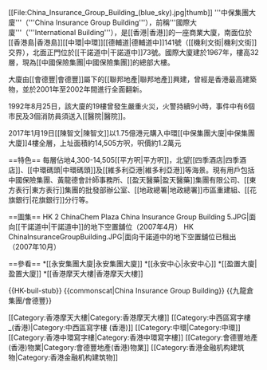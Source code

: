 [[File:China_Insurance_Group_Building_(blue_sky).jpg|thumb]]
'''中保集團大廈'''（'''China Insurance Group Building'''），前稱'''國際大廈'''（'''International Building'''），是[[香港|香港]]的一座商業大廈，南面位於[[香港島|香港島]][[中環|中環]][[德輔道|德輔道中]]141號（[[機利文街|機利文街]]交界），北面正門位於[[干諾道中|干諾道中]]73號。國際大廈建於1967年，樓高32層，現為[[中國保險集團|中國保險集團]]的總部大樓。

大廈由[[會德豐|會德豐]]屬下的[[聯邦地產|聯邦地產]]興建，曾經<!--於1967年至1971年期間？-->是香港最高建築物，並於2001年至2002年間進行全面翻新。

1992年8月25日，該大廈的19樓曾發生嚴重火災，火警持續9小時，事件中有6個市民及3個消防員須送入[[醫院|醫院]]。

2017年1月19日[[陳智文|陳智文]]以1.75億港元購入中環[[中保集團大廈|中保集團大廈]]4樓全層，上址面積約14,505方呎，呎價約1.2萬元

==特色==
每層佔地4,300-14,505[[平方呎|平方呎]]，北望[[四季酒店|四季酒店]]、[[中環碼頭|中環碼頭]]及[[維多利亞港|維多利亞港]]等海景。現有用戶包括中國保險集團、黃龍德會計師事務所、[[盈天醫藥|盈天醫藥]]集團有限公司、[[東方表行|東方表行]]集團的批發部辦公室、[[地政總署|地政總署]]市區重建組、[[花旗銀行|花旗銀行]]分行等。

==圖集==
<gallery>
HK 2 ChinaChem Plaza China Insurance Group Building 5.JPG|面向[[干諾道中|干諾道中]]的地下空置舖位（2007年4月）
HK ChinaInsuranceGroupBuilding.JPG|面向干諾道中的地下空置舖位已租出（2007年10月）
</gallery>

==參看==
*[[永安集團大廈|永安集團大廈]]
*[[永安中心|永安中心]]
*[[盈置大廈|盈置大廈]]
*[[香港摩天大樓|香港摩天大樓]]

{{HK-buil-stub}}
{{commonscat|China Insurance Group Building}}
{{九龍倉集團/會德豐}}

[[Category:香港摩天大樓|Category:香港摩天大樓]]
[[Category:中西區寫字樓_(香港)|Category:中西區寫字樓 (香港)]]
[[Category:中環|Category:中環]]
[[Category:香港中環寫字樓|Category:香港中環寫字樓]]
[[Category:會德豐地產(香港)物業|Category:會德豐地產(香港)物業]]
[[Category:香港金融机构建筑物|Category:香港金融机构建筑物]]